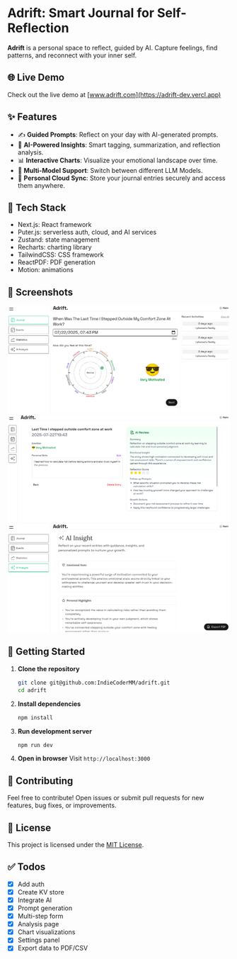 # Adrift: Smart Journal for Self-Reflection

**Adrift** is a personal space to reflect, guided by AI. Capture feelings, find patterns, and reconnect with your inner self.

## 🌐 Live Demo

Check out the live demo at [www.adrift.com](https://adrift-dev.vercl.app)

## ✨ Features

- ✍️ **Guided Prompts**: Reflect on your day with AI-generated prompts.
- 🧠 **AI-Powered Insights**: Smart tagging, summarization, and reflection analysis.
- 📊 **Interactive Charts**: Visualize your emotional landscape over time.
- 🧬 **Multi-Model Support**: Switch between different LLM Models.
- 🔐 **Personal Cloud Sync**: Store your journal entries securely and access them anywhere.

## 🧰 Tech Stack

- Next.js: React framework
- Puter.js: serverless auth, cloud, and AI services
- Zustand: state management
- Recharts: charting library
- TailwindCSS: CSS framework
- ReactPDF: PDF generation
- Motion: animations

## 📸 Screenshots

![Screenshot 1](/.github/assets/screenshot1.png)
![Screenshot 2](/.github/assets/screenshot2.png)
![Screenshot 3](/.github/assets/screenshot3.png)

## 🚀 Getting Started

1. **Clone the repository**

   ```bash
   git clone git@github.com:IndieCoderMM/adrift.git
   cd adrift
   ```

2. **Install dependencies**

   ```bash
   npm install
   ```

3. **Run development server**

   ```bash
   npm run dev
   ```

4. **Open in browser**
   Visit `http://localhost:3000`

## 🤝 Contributing

Feel free to contribute! Open issues or submit pull requests for new features, bug fixes, or improvements.

## 📃 License

This project is licensed under the [MIT License](/LICENSE).

## ✅ Todos

- [x] Add auth
- [x] Create KV store
- [x] Integrate AI
- [x] Prompt generation
- [x] Multi-step form
- [x] Analysis page
- [x] Chart visualizations
- [x] Settings panel
- [x] Export data to PDF/CSV
